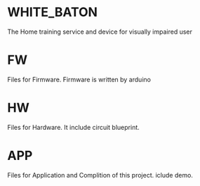 # WHITE_BATON
The Home training service and device for visually impaired user

# FW
Files for Firmware. Firmware is written by arduino

# HW
Files for Hardware. It include circuit blueprint.

# APP
Files for Application and Complition of this project. iclude demo.